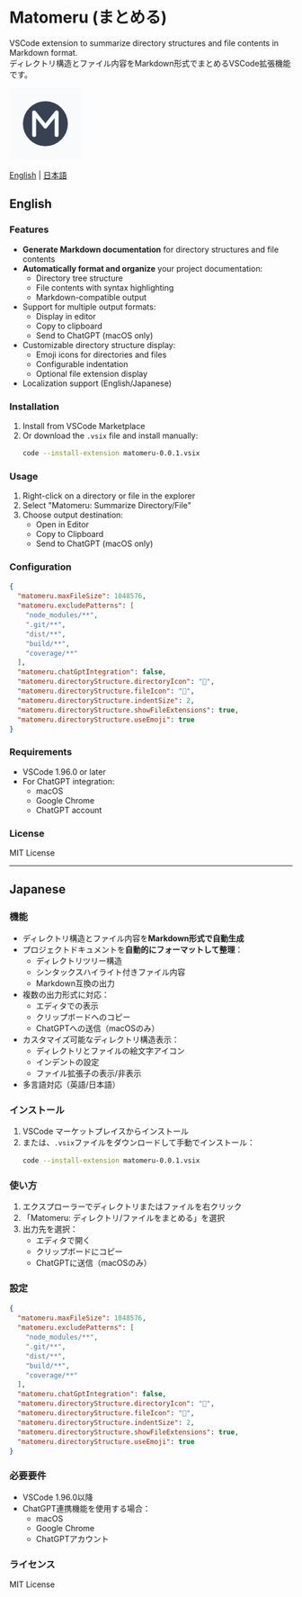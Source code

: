 # Matomeru (まとめる)

VSCode extension to summarize directory structures and file contents in Markdown format.  
ディレクトリ構造とファイル内容をMarkdown形式でまとめるVSCode拡張機能です。

<img src="images/icon.png" width="128" height="128" alt="Matomeru Icon">

[English](#english) | [日本語](#japanese)

## English

### Features

- **Generate Markdown documentation** for directory structures and file contents
- **Automatically format and organize** your project documentation:
  - Directory tree structure
  - File contents with syntax highlighting
  - Markdown-compatible output
- Support for multiple output formats:
  - Display in editor
  - Copy to clipboard
  - Send to ChatGPT (macOS only)
- Customizable directory structure display:
  - Emoji icons for directories and files
  - Configurable indentation
  - Optional file extension display
- Localization support (English/Japanese)

### Installation

1. Install from VSCode Marketplace
2. Or download the `.vsix` file and install manually:
   ```bash
   code --install-extension matomeru-0.0.1.vsix
   ```

### Usage

1. Right-click on a directory or file in the explorer
2. Select "Matomeru: Summarize Directory/File"
3. Choose output destination:
   - Open in Editor
   - Copy to Clipboard
   - Send to ChatGPT (macOS only)

### Configuration

```json
{
  "matomeru.maxFileSize": 1048576,
  "matomeru.excludePatterns": [
    "node_modules/**",
    ".git/**",
    "dist/**",
    "build/**",
    "coverage/**"
  ],
  "matomeru.chatGptIntegration": false,
  "matomeru.directoryStructure.directoryIcon": "📁",
  "matomeru.directoryStructure.fileIcon": "📄",
  "matomeru.directoryStructure.indentSize": 2,
  "matomeru.directoryStructure.showFileExtensions": true,
  "matomeru.directoryStructure.useEmoji": true
}
```

### Requirements

- VSCode 1.96.0 or later
- For ChatGPT integration:
  - macOS
  - Google Chrome
  - ChatGPT account

### License

MIT License

---

## Japanese

### 機能

- ディレクトリ構造とファイル内容を**Markdown形式で自動生成**
- プロジェクトドキュメントを**自動的にフォーマットして整理**：
  - ディレクトリツリー構造
  - シンタックスハイライト付きファイル内容
  - Markdown互換の出力
- 複数の出力形式に対応：
  - エディタでの表示
  - クリップボードへのコピー
  - ChatGPTへの送信（macOSのみ）
- カスタマイズ可能なディレクトリ構造表示：
  - ディレクトリとファイルの絵文字アイコン
  - インデントの設定
  - ファイル拡張子の表示/非表示
- 多言語対応（英語/日本語）

### インストール

1. VSCode マーケットプレイスからインストール
2. または、`.vsix`ファイルをダウンロードして手動でインストール：
   ```bash
   code --install-extension matomeru-0.0.1.vsix
   ```

### 使い方

1. エクスプローラーでディレクトリまたはファイルを右クリック
2. 「Matomeru: ディレクトリ/ファイルをまとめる」を選択
3. 出力先を選択：
   - エディタで開く
   - クリップボードにコピー
   - ChatGPTに送信（macOSのみ）

### 設定

```json
{
  "matomeru.maxFileSize": 1048576,
  "matomeru.excludePatterns": [
    "node_modules/**",
    ".git/**",
    "dist/**",
    "build/**",
    "coverage/**"
  ],
  "matomeru.chatGptIntegration": false,
  "matomeru.directoryStructure.directoryIcon": "📁",
  "matomeru.directoryStructure.fileIcon": "📄",
  "matomeru.directoryStructure.indentSize": 2,
  "matomeru.directoryStructure.showFileExtensions": true,
  "matomeru.directoryStructure.useEmoji": true
}
```

### 必要要件

- VSCode 1.96.0以降
- ChatGPT連携機能を使用する場合：
  - macOS
  - Google Chrome
  - ChatGPTアカウント

### ライセンス

MIT License
